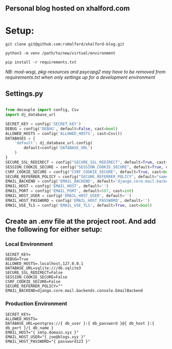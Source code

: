 ## Personal blog hosted on xhalford.com

# Setup:

`git clone git@github.com:rsHalford/xhalford-blog.git`

`python3 -m venv /path/to/new/virtual/environment`

`pip install -r requirements.txt`

 *NB: mod-wsgi, pkg-resources and psycopg2 may have to be removed from requirements.txt when only settings up for a development environment*

## Settings.py
```python

from decouple import config, Csv
import dj_database_url

SECRET_KEY = config('SECRET_KEY')
DEBUG = config('DEBUG', default=False, cast=bool)
ALLOWED_HOSTS = config('ALLOWED_HOSTS', cast=Csv())
DATABASES = {
    'default': dj_database_url.config(
        default=config('DATABASE_URL')
    )
}
SECURE_SSL_REDIRECT = config("SECURE_SSL_REDIRECT", default=True, cast=bool)
SESSION_COOKIE_SECURE = config("SESSION_COOKIE_SECURE", default=True, cast=bool)
CSRF_COOKIE_SECURE = config("CSRF_COOKIE_SECURE", default=True, cast=bool)
SECURE_REFERRER_POLICY = config("SECURE_REFERRER_POLICY", default="same-origin")
EMAIL_BACKEND = config('EMAIL_BACKEND', default='django.core.mail.backends.smtp.EmailBackend')
EMAIL_HOST = config('EMAIL_HOST', default='')
EMAIL_PORT = config('EMAIL_PORT', default=587, cast=int)
EMAIL_HOST_USER = config('EMAIL_HOST_USER', default='')
EMAIL_HOST_PASSWORD = config('EMAIL_HOST_PASSWORD', default='')
EMAIL_USE_TLS = config('EMAIL_USE_TLS', default=True, cast=bool)

```

## Create an .env file at the project root. And add the following for either setup:

### Local Environment
```
SECRET_KEY=
DEBUG=True
ALLOWED_HOSTS=.localhost,127.0.0.1
DATABASE_URL=sqlite:///db.sqlite3
SECURE_SSL_REDIRECT=False
SESSION_COOKIE_SECURE=False
CSRF_COOKIE_SECURE=False
SECURE_REFERRER_POLICY=""
EMAIL_BACKEND=django.core.mail.backends.console.EmailBackend
```

### Production Environment
```
SECRET_KEY=
ALLOWED_HOSTS=
DATABASE_URL=postgres://{ db_user }:{ db_password }@{ db_host }:{ db_port }/{ db_name }
EMAIL_HOST="{ smtp.domain.xyz }"
EMAIL_HOST_USER="{ joe@blogs.xyz }"
EMAIL_HOST_PASSWORD="{ password123 }"
```
